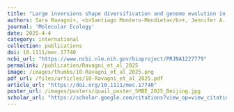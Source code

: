```yaml
---
title: "Large inversions shape diversification and genome evolution in common quails"
authors: Sara Ravagni+, <b>Santiago Montero-Mendieta</b>+, Jennifer A. Leonard, Matthew T. Webster, Matthew J. Christmas, Ignas Bunikis, José Domingo Rodríguez-Teijeiro, Ines Sanchez-Donoso, Carles Vilà
journal: 'Molecular Ecology'
date: 2025-4-4
category: international
collection: publications
doi: 10.1111/mec.17740
ncbi_url: "https://www.ncbi.nlm.nih.gov/bioproject/PRJNA1227779"
permalink: /publication/Ravagni_et_al_2025
image: /images/thumbs/10-Ravagni_et_al_2025.png
pdf_url: /files/articles/10-Ravagni_et_al_2025.pdf
article_url: "https://doi.org/10.1111/mec.17740"
poster_url: /images/posters/quail_poster_SMBE_2025_Beijing.jpg
scholar_url: "https://scholar.google.com/citations?view_op=view_citation&hl=en&user=kecK5aoAAAAJ&citation_for_view=kecK5aoAAAAJ:8k81kl-MbHgC"
---
```

